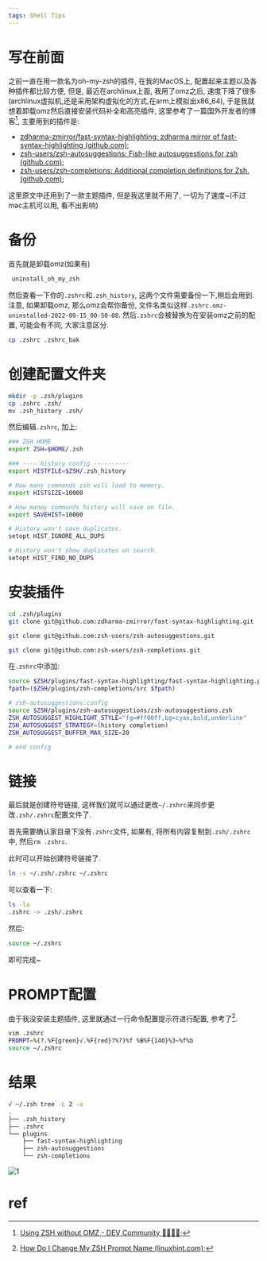 ```yaml
---
tags: Shell Tips
---
```


# 写在前面

之前一直在用一款名为oh-my-zsh的插件, 在我的MacOS上, 配置起来主题以及各种插件都比较方便, 但是, 最近在archlinux上面, 我用了omz之后, 速度下降了很多(archlinux虚拟机,还是采用架构虚拟化的方式,在arm上模拟出x86_64), 于是我就想着卸载omz然后直接安装代码补全和高亮插件, 这里参考了一篇国外开发者的博客[^1], 主要用到的插件是:

-   [zdharma-zmirror/fast-syntax-highlighting: zdharma mirror of fast-syntax-highlighting (github.com)](https://github.com/zdharma-zmirror/fast-syntax-highlighting);
-   [zsh-users/zsh-autosuggestions: Fish-like autosuggestions for zsh (github.com)](https://github.com/zsh-users/zsh-autosuggestions);
-   [zsh-users/zsh-completions: Additional completion definitions for Zsh. (github.com)](https://github.com/zsh-users/zsh-completions);

这里原文中还用到了一款主题插件, 但是我这里就不用了, 一切为了速度~(不过mac主机可以用, 看不出影响)

# 备份

首先就是卸载omz(如果有)

```bash
 uninstall_oh_my_zsh
```

然后查看一下你的`.zshrc`和`.zsh_history`, 这两个文件需要备份一下,稍后会用到. 注意, 如果卸载omz, 那么omz会帮你备份, 文件名类似这样`.zshrc.omz-uninstalled-2022-09-15_00-50-08`. 然后`.zshrc`会被替换为在安装omz之前的配置, 可能会有不同, 大家注意区分. 

```bash
cp .zshrc .zshrc_bak
```

# 创建配置文件夹

```bash
mkdir -p .zsh/plugins
cp .zshrc .zsh/
mv .zsh_history .zsh/
```

然后编辑`.zshrc`, 加上:

```bash
### ZSH HOME
export ZSH=$HOME/.zsh

### ---- history config ----------
export HISTFILE=$ZSH/.zsh_history

# How many commands zsh will load to memory.
export HISTSIZE=10000

# How maney commands history will save on file.
export SAVEHIST=10000

# History won't save duplicates.
setopt HIST_IGNORE_ALL_DUPS

# History won't show duplicates on search.
setopt HIST_FIND_NO_DUPS
```

# 安装插件

```bash
cd .zsh/plugins
git clone git@github.com:zdharma-zmirror/fast-syntax-highlighting.git

git clone git@github.com:zsh-users/zsh-autosuggestions.git

git clone git@github.com:zsh-users/zsh-completions.git
```



在`.zshrc`中添加:

```bash
source $ZSH/plugins/fast-syntax-highlighting/fast-syntax-highlighting.plugin.zsh
fpath=($ZSH/plugins/zsh-completions/src $fpath)

# zsh-autosuggestions:config
source $ZSH/plugins/zsh-autosuggestions/zsh-autosuggestions.zsh
ZSH_AUTOSUGGEST_HIGHLIGHT_STYLE="fg=#ff00ff,bg=cyan,bold,underline"
ZSH_AUTOSUGGEST_STRATEGY=(history completion)
ZSH_AUTOSUGGEST_BUFFER_MAX_SIZE=20

# end config
```

# 链接

最后就是创建符号链接, 这样我们就可以通过更改`~/.zshrc`来同步更改`.zsh/.zshrc`配置文件了.

首先需要确认家目录下没有`.zshrc`文件, 如果有, 将所有内容复制到`.zsh/.zshrc`中, 然后`rm .zshrc`.

此时可以开始创建符号链接了. 

```bash
ln -s ~/.zsh/.zshrc ~/.zshrc

```

可以查看一下:

```bash
ls -la
.zshrc -> .zsh/.zshrc
```

然后:

```bash
source ~/.zshrc
```

即可完成~

# PROMPT配置

由于我没安装主题插件, 这里就通过一行命令配置提示符进行配置, 参考了[^2].

```bash
vim .zshrc
PROMPT=%(?.%F{green}√.%F{red}?%?)%f %B%F{140}%3~%f%b
source ~/.zshrc
```

# 结果

```bash
√ ~/.zsh tree -L 2 -a
.
├── .zsh_history
├── .zshrc
└── plugins
    ├── fast-syntax-highlighting
    ├── zsh-autosuggestions
    └── zsh-completions
```

![1](https://img-blog.csdnimg.cn/0ed55647e166418fbd9e4e99337f79cc.jpeg#pic_center)



# ref

[^1]: [Using ZSH without OMZ - DEV Community 👩‍💻👨‍💻](https://dev.to/hbenvenutti/using-zsh-without-omz-4gch);
[^2]:[How Do I Change My ZSH Prompt Name (linuxhint.com)](https://linuxhint.com/change-zsh-prompt-name/);